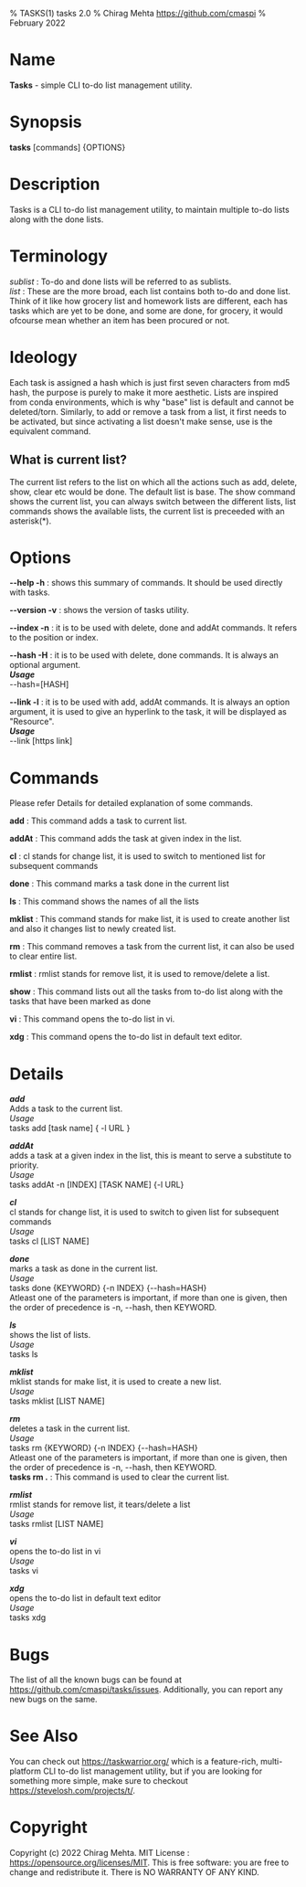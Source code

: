 % TASKS(1) tasks 2.0
% Chirag Mehta <https://github.com/cmaspi>
% February 2022

# Name
**Tasks** - simple CLI to-do list management utility.

# Synopsis
**tasks** \[commands\] \{OPTIONS\}

# Description
Tasks is a CLI to-do list management utility, to maintain multiple to-do lists along with the done lists. 

# Terminology
*sublist* : To-do and done lists will be referred to as sublists.           
*list* : These are the more broad, each list contains both to-do and done list. Think of it like how grocery list and homework lists are different, each has tasks which are yet to be done, and some are done, for grocery, it would ofcourse mean whether an item has been procured or not.

# Ideology
Each task is assigned a hash which is just first seven characters from md5 hash, the purpose is purely to make it more aesthetic. Lists are inspired from conda environments, which is why "base" list is default and cannot be deleted/torn. Similarly, to add or remove a task from a list, it first needs to be activated, but since activating a list doesn't make sense, use is the equivalent command. 

## What is current list?
The current list refers to the list on which all the actions such as add, delete, show, clear etc would be done. The default list is base. The show command shows the current list, you can always switch between the different lists, list commands shows the available lists, the current list is preceeded with an asterisk(*).

# Options
**\-\-help -h** : shows this summary of commands. It should be used directly with tasks.      

**\-\-version -v** : shows the version of tasks utility.      

**\-\-index -n** : it is to be used with delete, done and addAt commands. It refers to the position or index.     

**\-\-hash -H** : it is to be used with delete, done commands. It is always an optional argument.       
***Usage***     
\-\-hash=\[HASH\]        

**\-\-link -l** : it is to be used with add, addAt commands. It is always an option argument, it is used to give an hyperlink to the task, it will be displayed as "Resource".      
***Usage***         
\-\-link \[https link\]

# Commands
Please refer Details for detailed explanation of some commands.        

**add** : This command adds a task to current list.      

**addAt** : This command adds the task at given index in the list.        

**cl** : cl stands for change list, it is used to switch to mentioned list for subsequent commands      

**done** : This command marks a task done in the current list        

**ls** : This command shows the names of all the lists         

**mklist** : This command stands for make list, it is used to create another list and also it changes list to newly created list.       

**rm** : This command removes a task from the current list, it can also be used to clear entire list.       

**rmlist** : rmlist stands for remove list, it is used to remove/delete a list.     

**show** : This command lists out all the tasks from to-do list along with the tasks that have been marked as done

**vi** : This command opens the to-do list in vi.          

**xdg** : This command opens the to-do list in default text editor.       

# Details
***add***       
Adds a task to the current list.        
*Usage*     
tasks add \[task name\] \{ -l URL \}    

***addAt***     
adds a task at a given index in the list, this is meant to serve a substitute to priority.      
*Usage*     
tasks addAt -n \[INDEX\] \[TASK NAME\] \{-l URL\}   

***cl***       
cl stands for change list, it is used to switch to given list for subsequent commands        
*Usage*     
tasks cl \[LIST NAME\]     

***done***      
marks a task as done in the current list.        
*Usage*       
tasks done \{KEYWORD\}  \{-n INDEX\} \{\-\-hash=HASH\}        
Atleast one of the parameters is important, if more than one is given, then the order of precedence is -n, \-\-hash, then KEYWORD.    

***ls***        
shows the list of lists.    
*Usage*     
tasks ls    

***mklist***        
mklist stands for make list, it is used to create a new list.     
*Usage*     
tasks mklist \[LIST NAME\]      

***rm***      
deletes a task in the current list.        
*Usage*       
tasks rm \{KEYWORD\}  \{-n INDEX\} \{\-\-hash=HASH\}        
Atleast one of the parameters is important, if more than one is given, then the order of precedence is -n, \-\-hash, then KEYWORD.      
**tasks rm .** : This command is used to clear the current list.

***rmlist***      
rmlist stands for remove list, it tears/delete a list     
*Usage*     
tasks rmlist \[LIST NAME\]     

***vi***    
opens the to-do list in vi         
*Usage*     
tasks vi    

***xdg***   
opens the to-do list in default text editor     
*Usage*     
tasks xdg   

# Bugs
The list of all the known bugs can be found at <https://github.com/cmaspi/tasks/issues>. Additionally, you can report any new bugs on the same.

# See Also
You can check out <https://taskwarrior.org/> which is a feature-rich, multi-platform CLI to-do list management utility, but if you are looking for something more simple, make sure to checkout <https://stevelosh.com/projects/t/>.

# Copyright
Copyright (c) 2022 Chirag Mehta. MIT License : <https://opensource.org/licenses/MIT>. This is free software: you are free to change and redistribute it. There is NO WARRANTY OF ANY KIND.